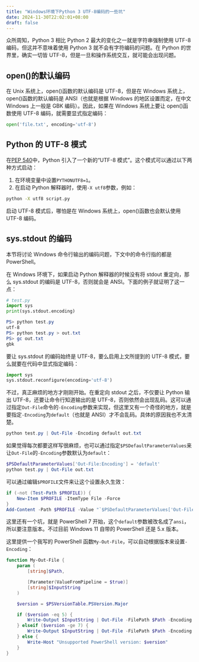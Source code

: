 ```yaml
---
title: "Windows环境下Python 3 UTF-8编码的一些坑"
date: 2024-11-30T22:02:01+08:00
draft: false
---
```


众所周知，Python 3 相比 Python 2 最大的变化之一就是字符串强制使用 UTF-8 编码，但这并不意味着使用 Python 3 就不会有字符编码的问题。在 Python 的世界里，确实一切皆 UTF-8，但是一旦和操作系统交互，就可能会出现问题。

## open()的默认编码

在 Unix 系统上，open()函数的默认编码是 UTF-8，但是在 Windows 系统上，open()函数的默认编码是 ANSI（也就是根据 Windows 的地区设置而定，在中文 Windows 上一般是 GBK 编码）。因此，如果在 Windows 系统上要让 open()函数使用 UTF-8 编码，就需要显式指定编码：

```python
open('file.txt', encoding='utf-8')
```

## Python 的 UTF-8 模式

在[PEP 540](https://peps.python.org/pep-0540/)中，Python 引入了一个新的“UTF-8 模式”。这个模式可以通过以下两种方式启动：

1. 在环境变量中设置`PYTHONUTF8=1`。
2. 在启动 Python 解释器时，使用`-X utf8`参数，例如：

```bash
python -X utf8 script.py
```

启动 UTF-8 模式后，哪怕是在 Windows 系统上，open()函数也会默认使用 UTF-8 编码。

## sys.stdout 的编码

本节将讨论 Windows 命令行输出的编码问题，下文中的命令行指的都是 PowerShell。

在 Windows 环境下，如果启动 Python 解释器的时候没有将 stdout 重定向，那么 sys.stdout 的编码是 UTF-8，否则就会是 ANSI。下面的例子就证明了这一点：

```python
# test.py
import sys
print(sys.stdout.encoding)
```

```powershell
PS> python test.py
utf-8
PS> python test.py > out.txt
PS> gc out.txt
gbk
```

要让 sys.stdout 的编码始终是 UTF-8，要么启用上文所提到的 UTF-8 模式，要么就要在代码中显式指定编码：

```python
import sys
sys.stdout.reconfigure(encoding='utf-8')
```

不过，真正麻烦的地方才刚刚开始。在重定向 stdout 之后，不仅要让 Python 输出 UTF-8，还要让命令行知道输出的是 UTF-8，否则依然会出现乱码。这可以通过指定`Out-File`命令的`-Encoding`参数来实现，但这里又有一个奇怪的地方，就是要指定`-Encoding`为`default`（也就是 ANSI）才不会乱码。具体的原因我也不太清楚。

```powershell
python test.py | Out-File -Encoding default out.txt
```

如果觉得每次都要这样写很麻烦，也可以通过指定`$PSDefaultParameterValues`来让`Out-File`的`-Encoding`参数默认为`default`：

```powershell
$PSDefaultParameterValues['Out-File:Encoding'] = 'default'
python test.py | Out-File out.txt
```

可以通过编辑`$PROFILE`文件来让这个设置永久生效：

```powershell
if (-not (Test-Path $PROFILE)) {
    New-Item $PROFILE -ItemType File -Force
}
Add-Content -Path $PROFILE -Value "`$PSDefaultParameterValues['Out-File:Encoding'] = 'default'"
```

这里还有一个坑，就是 PowerShell 7 开始，这个`default`参数被改名成了`ansi`，所以要注意版本。不过目前 Windows 11 自带的 PowerShell 还是 5.x 版本。

这里提供一个我写的 PowerShell 函数`My-Out-File`，可以自动根据版本来设置`-Encoding`：

```powershell
function My-Out-File {
    param (
        [string]$Path,

        [Parameter(ValueFromPipeline = $true)]
        [string]$InputString
    )

    $version = $PSVersionTable.PSVersion.Major

    if ($version -eq 5) {
        Write-Output $InputString | Out-File -FilePath $Path -Encoding default
    } elseif ($version -ge 7) {
        Write-Output $InputString | Out-File -FilePath $Path -Encoding ansi
    } else {
        Write-Host "Unsupported PowerShell version: $version"
    }
}
```
